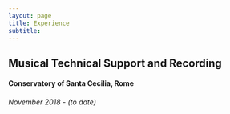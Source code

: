 ```yaml
---
layout: page
title: Experience
subtitle: 
---
```


## Musical Technical Support and Recording
#### Conservatory of Santa Cecilia, Rome
###### November 2018 - (to date)




